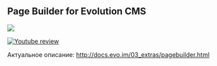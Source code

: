 ## Page Builder for Evolution CMS

<img src="https://img.shields.io/badge/PHP-%3E=7.2-green.svg?php=7.2">

[![Youtube review](https://i.ytimg.com/vi/yov7y-OXubo/hqdefault.jpg)](https://youtu.be/yov7y-OXubo)

Актуальное описание: http://docs.evo.im/03_extras/pagebuilder.html
